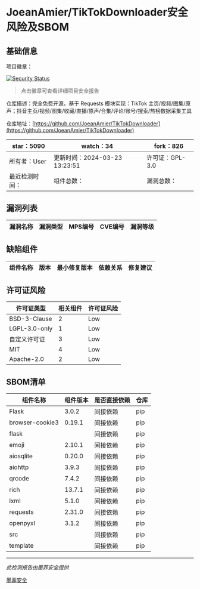 # JoeanAmier/TikTokDownloader安全风险及SBOM

## 基础信息

项目徽章：

[![Security Status](https://www.murphysec.com/platform3/v31/badge/1773423649440718848.svg)](https://www.murphysec.com/console/report/1738636388541820928/1773423649440718848)

> 点击徽章可查看详细项目安全报告

仓库描述：完全免费开源，基于 Requests 模块实现：TikTok 主页/视频/图集/原声；抖音主页/视频/图集/收藏/直播/原声/合集/评论/账号/搜索/热榜数据采集工具

仓库地址：[https://github.com/JoeanAmier/TikTokDownloader](https://github.com/JoeanAmier/TikTokDownloader)

| star：5090 | watch：34 | fork：826 |
| ----------- | -------------- | ------------ |
| 所有者：User | 更新时间：2024-03-23 13:23:51 | 许可证：GPL-3.0 |
| 最近检测时间： | 组件总数： | 漏洞总数： |




## 漏洞列表

| 漏洞名称 | 漏洞类型 | MPS编号 | CVE编号 | 漏洞等级 |
| ------- | ------ | ------- | ------ | ----- |





## 缺陷组件

| 组件名称 | 版本 | 最小修复版本 | 依赖关系 | 修复建议 |
| -------- | ---- | ------------ | -------- | -------- |





## 许可证风险

| 许可证类型 | 相关组件 | 许可证风险 |
| ---------- | -------- | ---------- |
|BSD-3-Clause|2|Low|
|LGPL-3.0-only|1|Low|
|自定义许可证|3|Low|
|MIT|4|Low|
|Apache-2.0|2|Low|




## SBOM清单

| 组件名称 | 组件版本 | 是否直接依赖 | 仓库 |
| -------- | -------- | ------------ | ---- |
|Flask|3.0.2|间接依赖|pip|
|browser-cookie3|0.19.1|间接依赖|pip|
|flask||间接依赖|pip|
|emoji|2.10.1|间接依赖|pip|
|aiosqlite|0.20.0|间接依赖|pip|
|aiohttp|3.9.3|间接依赖|pip|
|qrcode|7.4.2|间接依赖|pip|
|rich|13.7.1|间接依赖|pip|
|lxml|5.1.0|间接依赖|pip|
|requests|2.31.0|间接依赖|pip|
|openpyxl|3.1.2|间接依赖|pip|
|src||间接依赖|pip|
|template||间接依赖|pip|


------

*此检测报告由墨菲安全提供*

[墨菲安全](www.murphysec.com)
